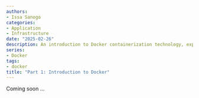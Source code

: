 ```yaml
---
authors:
- Issa Sanogo
categories:
- Application
- Infrastructure
date: "2025-02-26"
description: An introduction to Docker containerization technology, exploring its importance, key advantages, and potential limitations for modern application deployment.
series:
- Docker
tags:
- docker
title: "Part 1: Introduction to Docker"
---
```


Coming soon ...
